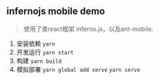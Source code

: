 ## infernojs mobile demo

> 使用了类react框架 inferno.js，以及ant-mobile.

1. 安装依赖 `yarn`
2. 开发运行 `yarn start`
3. 构建 `yarn build`
4. 模拟部署 `yarn global add serve` `yarn serve`
